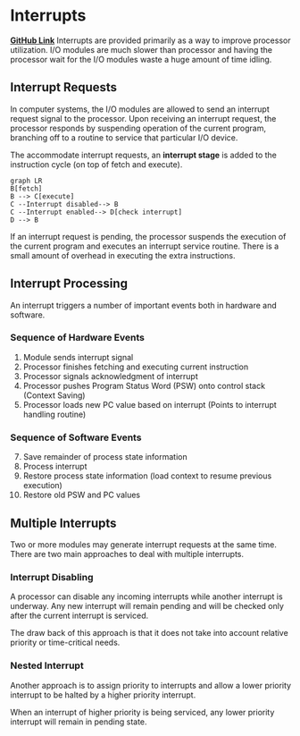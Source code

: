 # Interrupts
[**GitHub Link**](https://github.com/isbobby/cs-fundamentals/tree/main/os)
Interrupts are provided primarily as a way to improve processor utilization. I/O modules are much slower than processor and having the processor wait for the I/O modules waste a huge amount of time idling.

## Interrupt Requests
In computer systems, the I/O modules are allowed to send an interrupt request signal to the processor. Upon receiving an interrupt request, the processor responds by suspending operation of the current program, branching off to a routine to service that particular I/O device.

The accommodate interrupt requests, an **interrupt stage** is added to the instruction cycle (on top of fetch and execute).

```mermaid
graph LR
B[fetch]
B --> C[execute]
C --Interrupt disabled--> B
C --Interrupt enabled--> D[check interrupt]
D --> B
```

If an interrupt request is pending, the processor suspends the execution of the current program and executes an interrupt service routine. There is a small amount of overhead in executing the extra instructions.

## Interrupt Processing
An interrupt triggers a number of important events both in hardware and software.

### Sequence of Hardware Events
1. Module sends interrupt signal
2. Processor finishes fetching and executing current instruction
3. Processor signals acknowledgment of interrupt
4. Processor pushes Program Status Word (PSW) onto control stack (Context Saving)
5. Processor loads new PC value based on interrupt (Points to interrupt handling routine)

### Sequence of Software Events
7. Save remainder of process state information
8. Process interrupt
9. Restore process state information (load context to resume previous execution)
10. Restore old PSW and PC values

## Multiple Interrupts
Two or more modules may generate interrupt requests at the same time. There are two main approaches to deal with multiple interrupts.

### Interrupt Disabling
A processor can disable any incoming interrupts while another interrupt is underway. Any new interrupt will remain pending and will be checked only after the current interrupt is serviced.

The draw back of this approach is that it does not take into account relative priority or time-critical needs. 

### Nested Interrupt
Another approach is to assign priority to interrupts and allow a lower priority interrupt to be halted by a higher priority interrupt.

When an interrupt of higher priority is being serviced, any lower priority interrupt will remain in pending state.


